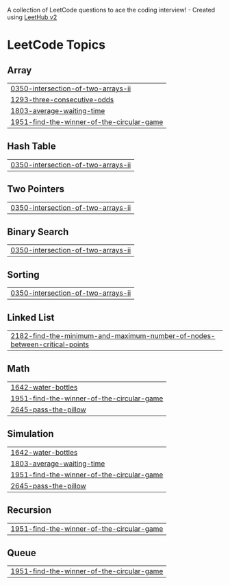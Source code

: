 A collection of LeetCode questions to ace the coding interview! - Created using [LeetHub v2](https://github.com/arunbhardwaj/LeetHub-2.0)
<!---LeetCode Topics Start-->
# LeetCode Topics
## Array
|  |
| ------- |
| [0350-intersection-of-two-arrays-ii](https://github.com/Vahid-Soudagar/LeetCode/tree/master/0350-intersection-of-two-arrays-ii) |
| [1293-three-consecutive-odds](https://github.com/Vahid-Soudagar/LeetCode/tree/master/1293-three-consecutive-odds) |
| [1803-average-waiting-time](https://github.com/Vahid-Soudagar/LeetCode/tree/master/1803-average-waiting-time) |
| [1951-find-the-winner-of-the-circular-game](https://github.com/Vahid-Soudagar/LeetCode/tree/master/1951-find-the-winner-of-the-circular-game) |
## Hash Table
|  |
| ------- |
| [0350-intersection-of-two-arrays-ii](https://github.com/Vahid-Soudagar/LeetCode/tree/master/0350-intersection-of-two-arrays-ii) |
## Two Pointers
|  |
| ------- |
| [0350-intersection-of-two-arrays-ii](https://github.com/Vahid-Soudagar/LeetCode/tree/master/0350-intersection-of-two-arrays-ii) |
## Binary Search
|  |
| ------- |
| [0350-intersection-of-two-arrays-ii](https://github.com/Vahid-Soudagar/LeetCode/tree/master/0350-intersection-of-two-arrays-ii) |
## Sorting
|  |
| ------- |
| [0350-intersection-of-two-arrays-ii](https://github.com/Vahid-Soudagar/LeetCode/tree/master/0350-intersection-of-two-arrays-ii) |
## Linked List
|  |
| ------- |
| [2182-find-the-minimum-and-maximum-number-of-nodes-between-critical-points](https://github.com/Vahid-Soudagar/LeetCode/tree/master/2182-find-the-minimum-and-maximum-number-of-nodes-between-critical-points) |
## Math
|  |
| ------- |
| [1642-water-bottles](https://github.com/Vahid-Soudagar/LeetCode/tree/master/1642-water-bottles) |
| [1951-find-the-winner-of-the-circular-game](https://github.com/Vahid-Soudagar/LeetCode/tree/master/1951-find-the-winner-of-the-circular-game) |
| [2645-pass-the-pillow](https://github.com/Vahid-Soudagar/LeetCode/tree/master/2645-pass-the-pillow) |
## Simulation
|  |
| ------- |
| [1642-water-bottles](https://github.com/Vahid-Soudagar/LeetCode/tree/master/1642-water-bottles) |
| [1803-average-waiting-time](https://github.com/Vahid-Soudagar/LeetCode/tree/master/1803-average-waiting-time) |
| [1951-find-the-winner-of-the-circular-game](https://github.com/Vahid-Soudagar/LeetCode/tree/master/1951-find-the-winner-of-the-circular-game) |
| [2645-pass-the-pillow](https://github.com/Vahid-Soudagar/LeetCode/tree/master/2645-pass-the-pillow) |
## Recursion
|  |
| ------- |
| [1951-find-the-winner-of-the-circular-game](https://github.com/Vahid-Soudagar/LeetCode/tree/master/1951-find-the-winner-of-the-circular-game) |
## Queue
|  |
| ------- |
| [1951-find-the-winner-of-the-circular-game](https://github.com/Vahid-Soudagar/LeetCode/tree/master/1951-find-the-winner-of-the-circular-game) |
<!---LeetCode Topics End-->